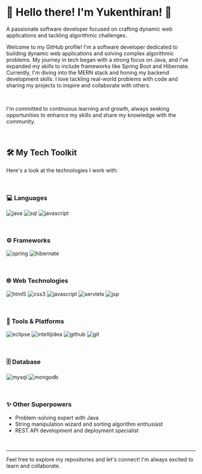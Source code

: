 # 👋 Hello there! I'm Yukenthiran! 👋

<p>
  A passionate software developer focused on crafting dynamic web applications and tackling algorithmic challenges.
</p>

Welcome to my GitHub profile! I'm a software developer dedicated to building dynamic web applications and solving complex algorithmic problems. My journey in tech began with a strong focus on Java, and I've expanded my skills to include frameworks like Spring Boot and Hibernate. Currently, I'm diving into the MERN stack and honing my backend development skills. I love tackling real-world problems with code and sharing my projects to inspire and collaborate with others.

<br>

I'm committed to continuous learning and growth, always seeking opportunities to enhance my skills and share my knowledge with the community.

<br>

## 🛠️ My Tech Toolkit

Here's a look at the technologies I work with:

<br>

### 💻 Languages

<p align="left">
    <img src="https://img.shields.io/badge/java-%23ED8B00.svg?style=for-the-badge&logo=openjdk&logoColor=white" alt="java"/>
    <img src="https://img.shields.io/badge/sql-%23007396.svg?style=for-the-badge&logo=sql&logoColor=white" alt="sql"/>
     <img src="https://img.shields.io/badge/javascript-%23323330.svg?style=for-the-badge&logo=javascript&logoColor=%23F7DF1E" alt="javascript"/>
</p>

<br>

### ⚙️ Frameworks

<p align="left">
     <img src="https://img.shields.io/badge/spring-%236DB33F.svg?style=for-the-badge&logo=spring&logoColor=white" alt="spring"/>
    <img src="https://img.shields.io/badge/hibernate-59666C?style=for-the-badge&logo=Hibernate&logoColor=white" alt="hibernate"/>
</p>

<br>

### 🌐 Web Technologies

<p align="left">
    <img src="https://img.shields.io/badge/html5-%23E34F26.svg?style=for-the-badge&logo=html5&logoColor=white" alt="html5"/>
    <img src="https://img.shields.io/badge/css3-%231572B6.svg?style=for-the-badge&logo=css3&logoColor=white" alt="css3"/>
       <img src="https://img.shields.io/badge/javascript-%23323330.svg?style=for-the-badge&logo=javascript&logoColor=%23F7DF1E" alt="javascript"/>
     <img src="https://img.shields.io/badge/Servlets-%230073e6.svg?style=for-the-badge&logo=apache&logoColor=white" alt="servlets"/>
     <img src="https://img.shields.io/badge/jsp-%230073e6.svg?style=for-the-badge&logo=apache&logoColor=white" alt="jsp"/>
</p>

<br>


### 🧰 Tools & Platforms

<p align="left">
    <img src="https://img.shields.io/badge/eclipse-2C2255?style=for-the-badge&logo=eclipse&logoColor=white" alt="eclipse"/>
    <img src="https://img.shields.io/badge/intellijidea-000000?style=for-the-badge&logo=intellijidea&logoColor=white" alt="intellijidea"/>
     <img src="https://img.shields.io/badge/github-%23121011.svg?style=for-the-badge&logo=github&logoColor=white" alt="github"/>
   <img src="https://img.shields.io/badge/git-%23F05033.svg?style=for-the-badge&logo=git&logoColor=white" alt="git"/>
</p>


<br>

### 🗄️ Database

<p align="left">
    <img src="https://img.shields.io/badge/mysql-%2300f.svg?style=for-the-badge&logo=mysql&logoColor=white" alt="mysql"/>
       <img src="https://img.shields.io/badge/mongodb-%234ea94b.svg?style=for-the-badge&logo=mongodb&logoColor=white" alt="mongodb"/>
</p>

<br>


### ✨ Other Superpowers

- Problem-solving expert with Java
- String manipulation wizard and sorting algorithm enthusiast
- REST API development and deployment specialist

<br>

---

Feel free to explore my repositories and let's connect! I'm always excited to learn and collaborate.
